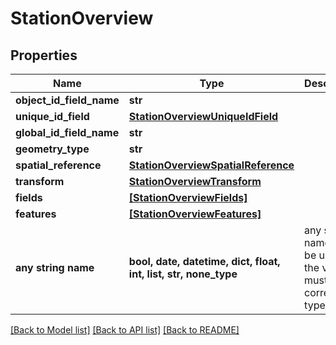 # StationOverview


## Properties
Name | Type | Description | Notes
------------ | ------------- | ------------- | -------------
**object_id_field_name** | **str** |  | [optional] 
**unique_id_field** | [**StationOverviewUniqueIdField**](StationOverviewUniqueIdField.md) |  | [optional] 
**global_id_field_name** | **str** |  | [optional] 
**geometry_type** | **str** |  | [optional] 
**spatial_reference** | [**StationOverviewSpatialReference**](StationOverviewSpatialReference.md) |  | [optional] 
**transform** | [**StationOverviewTransform**](StationOverviewTransform.md) |  | [optional] 
**fields** | [**[StationOverviewFields]**](StationOverviewFields.md) |  | [optional] 
**features** | [**[StationOverviewFeatures]**](StationOverviewFeatures.md) |  | [optional] 
**any string name** | **bool, date, datetime, dict, float, int, list, str, none_type** | any string name can be used but the value must be the correct type | [optional]

[[Back to Model list]](../README.md#documentation-for-models) [[Back to API list]](../README.md#documentation-for-api-endpoints) [[Back to README]](../README.md)


